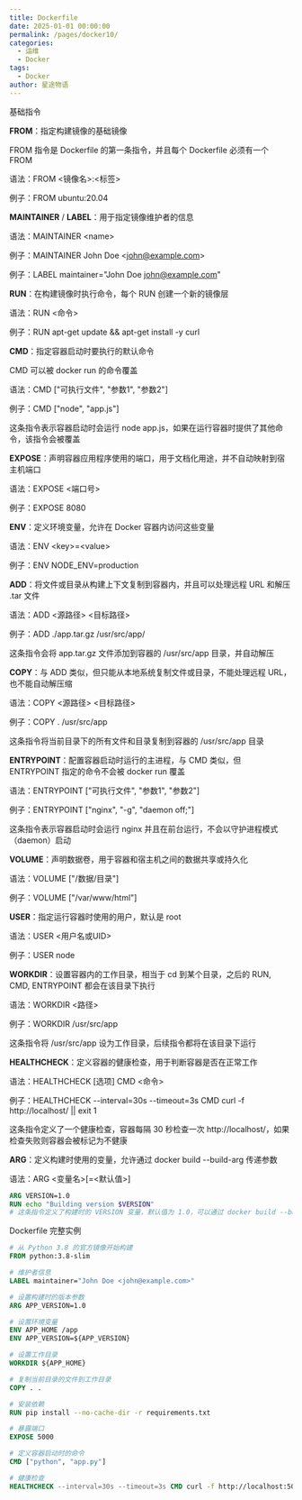 ```yaml
---
title: Dockerfile
date: 2025-01-01 00:00:00
permalink: /pages/docker10/
categories:
  - 运维
  - Docker
tags:
  - Docker
author: 星途物语
---
```

基础指令

**FROM**：指定构建镜像的基础镜像

FROM 指令是 Dockerfile 的第一条指令，并且每个 Dockerfile 必须有一个 FROM

语法：FROM <镜像名>:<标签>

例子：FROM ubuntu:20.04



**MAINTAINER** / **LABEL**：用于指定镜像维护者的信息

语法：MAINTAINER \<name>

例子：MAINTAINER John Doe \<john@example.com>

例子：LABEL maintainer="John Doe <john@example.com>"



**RUN**：在构建镜像时执行命令，每个 RUN 创建一个新的镜像层

语法：RUN <命令>

例子：RUN apt-get update && apt-get install -y curl



**CMD**：指定容器启动时要执行的默认命令

CMD 可以被 docker run 的命令覆盖

语法：CMD ["可执行文件", "参数1", "参数2"]

例子：CMD ["node", "app.js"]

这条指令表示容器启动时会运行 node app.js，如果在运行容器时提供了其他命令，该指令会被覆盖



**EXPOSE**：声明容器应用程序使用的端口，用于文档化用途，并不自动映射到宿主机端口

语法：EXPOSE <端口号>

例子：EXPOSE 8080



**ENV**：定义环境变量，允许在 Docker 容器内访问这些变量

语法：ENV \<key>=\<value>

例子：ENV NODE_ENV=production



**ADD**：将文件或目录从构建上下文复制到容器内，并且可以处理远程 URL 和解压 .tar 文件

语法：ADD <源路径> <目标路径>

例子：ADD ./app.tar.gz /usr/src/app/

这条指令会将 app.tar.gz 文件添加到容器的 /usr/src/app 目录，并自动解压



**COPY**：与 ADD 类似，但只能从本地系统复制文件或目录，不能处理远程 URL，也不能自动解压缩

语法：COPY <源路径> <目标路径>

例子：COPY . /usr/src/app

这条指令将当前目录下的所有文件和目录复制到容器的 /usr/src/app 目录



**ENTRYPOINT**：配置容器启动时运行的主进程，与 CMD 类似，但 ENTRYPOINT 指定的命令不会被 docker run 覆盖

语法：ENTRYPOINT ["可执行文件", "参数1", "参数2"]

例子：ENTRYPOINT ["nginx", "-g", "daemon off;"]

这条指令表示容器启动时会运行 nginx 并且在前台运行，不会以守护进程模式（daemon）启动



**VOLUME**：声明数据卷，用于容器和宿主机之间的数据共享或持久化

语法：VOLUME ["/数据/目录"]

例子：VOLUME ["/var/www/html"]



**USER**：指定运行容器时使用的用户，默认是 root

语法：USER <用户名或UID>

例子：USER node



**WORKDIR**：设置容器内的工作目录，相当于 cd 到某个目录，之后的 RUN, CMD, ENTRYPOINT 都会在该目录下执行

语法：WORKDIR <路径>

例子：WORKDIR /usr/src/app

这条指令将 /usr/src/app 设为工作目录，后续指令都将在该目录下运行



**HEALTHCHECK**：定义容器的健康检查，用于判断容器是否在正常工作

语法：HEALTHCHECK [选项] CMD <命令>

例子：HEALTHCHECK --interval=30s --timeout=3s CMD curl -f http://localhost/ || exit 1

这条指令定义了一个健康检查，容器每隔 30 秒检查一次 http://localhost/，如果检查失败则容器会被标记为不健康



**ARG**：定义构建时使用的变量，允许通过 docker build --build-arg 传递参数

语法：ARG <变量名>[=<默认值>]

```dockerfile
ARG VERSION=1.0
RUN echo "Building version $VERSION"
# 这条指令定义了构建时的 VERSION 变量，默认值为 1.0，可以通过 docker build --build-arg VERSION=2.0 来覆盖
```



Dockerfile 完整实例

```dockerfile
# 从 Python 3.8 的官方镜像开始构建
FROM python:3.8-slim

# 维护者信息
LABEL maintainer="John Doe <john@example.com>"

# 设置构建时的版本参数
ARG APP_VERSION=1.0

# 设置环境变量
ENV APP_HOME /app
ENV APP_VERSION=${APP_VERSION}

# 设置工作目录
WORKDIR ${APP_HOME}

# 复制当前目录的文件到工作目录
COPY . .

# 安装依赖
RUN pip install --no-cache-dir -r requirements.txt

# 暴露端口
EXPOSE 5000

# 定义容器启动时的命令
CMD ["python", "app.py"]

# 健康检查
HEALTHCHECK --interval=30s --timeout=3s CMD curl -f http://localhost:5000/ || exit 1
```